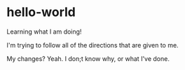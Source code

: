 # hello-world
Learning what I am doing!

I'm trying to follow all of the directions that are given to me.

My changes? Yeah. I don;t know why, or what I've done.
